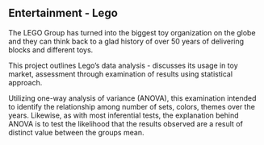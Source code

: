 ## Entertainment - Lego

The LEGO Group has turned into the biggest toy organization on the globe and they can think back to a glad history of over 50 years of delivering blocks and different toys. 

This project outlines Lego’s data analysis - discusses its usage in toy market, assessment through examination of results using statistical approach. 

Utilizing one-way analysis of variance (ANOVA), this examination intended to identify the relationship among number of sets, colors, themes over the years. Likewise, as with most inferential tests, the explanation behind ANOVA is to test the likelihood that the results observed are a result of distinct value between the groups mean. 
